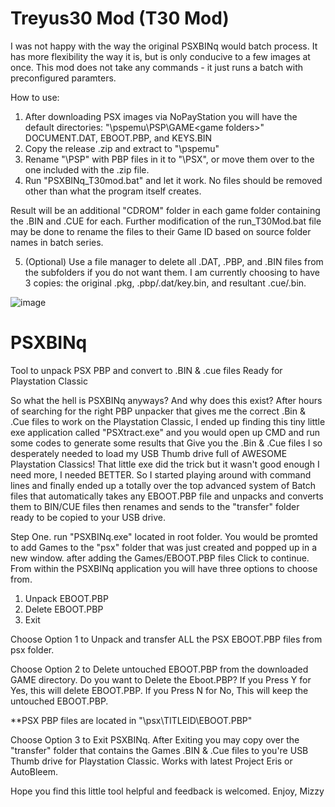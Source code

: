 # Treyus30 Mod (T30 Mod)
I was not happy with the way the original PSXBINq would batch process. It has more flexibility the way it is, but is only conducive to a few images at once. 
This mod does not take any commands - it just runs a batch with preconfigured paramters. 

How to use:
1. After downloading PSX images via NoPayStation you will have the default directories: "\pspemu\PSP\GAME\<game folders>\" DOCUMENT.DAT, EBOOT.PBP, and KEYS.BIN
2. Copy the release .zip and extract to "\pspemu\"
3. Rename "\PSP\" with PBP files in it to "\PSX\", or move them over to the one included with the .zip file. 
4. Run "PSXBINq_T30mod.bat" and let it work. No files should be removed other than what the program itself creates. 

Result will be an additional "CDROM" folder in each game folder containing the .BIN and .CUE for each. Further modification of the run_T30Mod.bat file may be done to rename the files to their Game ID based on source folder names in batch series. 

5. (Optional) Use a file manager to delete all .DAT, .PBP, and .BIN files from the subfolders if you do not want them. I am currently choosing to have 3 copies: the original .pkg, .pbp/.dat/key.bin, and resultant .cue/.bin.  

![image](https://github.com/treyus30/PSXBINq-T30Mod/assets/136277393/9f041257-f1ae-4d98-b47d-a8e870c04639)



# PSXBINq
Tool to unpack PSX PBP and convert to .BIN &amp; .cue files Ready for Playstation Classic 
 
 

So what the hell is PSXBINq anyways? And why does this exist? After hours of searching for the right PBP unpacker that gives me the correct .Bin & .Cue files to work on the Playstation Classic, I ended up finding this tiny little exe application called "PSXtract.exe" and you would open up CMD and run some codes to generate some results that Give you the .Bin & .Cue files I so desperately needed to load my USB Thumb drive full of AWESOME Playstation Classics! That little exe did the trick but it wasn't good enough I need more, I needed BETTER. So I started playing around with command lines and finally ended up a totally over the top advanced system of Batch files that automatically takes any EBOOT.PBP file and unpacks and converts them to BIN/CUE files then renames and sends to the "transfer" folder ready to be copied to your USB drive.

Step One. run "PSXBINq.exe" located in root folder. You would be promted to add Games to the "psx" folder that was just created and popped up in a new window. 
after adding the Games/EBOOT.PBP files Click to continue.
From within the PSXBINq application you will have three options to choose from.
 
1) Unpack EBOOT.PBP
2) Delete EBOOT.PBP
3) Exit

Choose Option 1 to Unpack and transfer ALL the PSX EBOOT.PBP files from psx folder.
 
Choose Option 2 to Delete untouched EBOOT.PBP from the downloaded GAME directory. Do you want to Delete the Eboot.PBP? If you Press Y for Yes, this will delete EBOOT.PBP. If you Press N for No, This will keep the untouched EBOOT.PBP.
 
**PSX PBP files are located in "\psx\TITLEID\EBOOT.PBP"

Choose Option 3 to Exit PSXBINq.
After Exiting you may copy over the "transfer" folder that contains the Games .BIN & .Cue files to you're USB Thumb drive for Playstation Classic. Works with latest Project Eris or AutoBleem.
 
Hope you find this little tool helpful and feedback is welcomed.
Enjoy,
Mizzy
